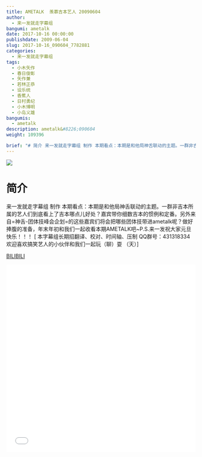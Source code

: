 ```yaml
---
title: AMETALK  羡慕吉本艺人 20090604
author: 
  - 来一发就走字幕组
bangumi: ametalk
date: 2017-10-16 00:00:00
publishdate: 2009-06-04
slug: 2017-10-16_090604_7782881
categories: 
  - 来一发就走字幕组
tags: 
  - 小木矢作
  - 春日俊彰
  - 矢作兼
  - 若林正恭
  - 设乐统
  - 香蕉人
  - 日村勇纪
  - 小木博明
  - 小岛义雄
bangumis: 
  - ametalk
description: ametalk&#8226;090604
weight: 109396

brief: "# 简介 来一发就走字幕组 制作 本期看点：本期是和他局神舌联动的主题。一群非吉本所属的艺人们到底看上了吉本哪点儿好处？嘉宾带你细数吉本的惯例和定番。另外来自=神舌-团体技峰会企划=的这些嘉宾们将会把哪些团体技带进ametalk呢？做好捧腹的准备，年末年初和我们一起收看本期AMETALK吧~P.S.来一发祝大家元旦快乐！！！"
---
```


![](https://i.imgur.com/vKMNAoZ.jpg)

# 简介  
来一发就走字幕组 制作 本期看点：本期是和他局神舌联动的主题。一群非吉本所属的艺人们到底看上了吉本哪点儿好处？嘉宾带你细数吉本的惯例和定番。另外来自=神舌-团体技峰会企划=的这些嘉宾们将会把哪些团体技带进ametalk呢？做好捧腹的准备，年末年初和我们一起收看本期AMETALK吧~P.S.来一发祝大家元旦快乐！！！
[ 本字幕组长期招翻译、校对、时间轴、压制   QQ群号：431318334 欢迎喜欢搞笑艺人的小伙伴和我们一起玩（聊）耍 （天）]

  [BILIBILI](https://www.bilibili.com/video/av7782881/)


<div class="vcontainer">  <iframe class='video' src="//www.bilibili.com/blackboard/player.html?aid=7782881" width="100%" height="500" frameborder="0" allowfullscreen="allowfullscreen"></iframe></div>

